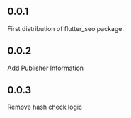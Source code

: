 ## 0.0.1
First distribution of flutter_seo package. 

## 0.0.2
Add Publisher Information

## 0.0.3
Remove hash check logic

